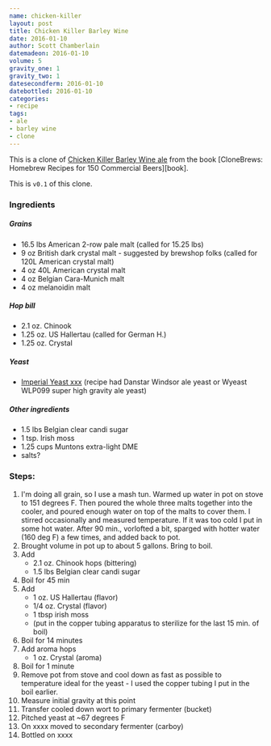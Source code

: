 ```yaml
---
name: chicken-killer
layout: post
title: Chicken Killer Barley Wine
date: 2016-01-10
author: Scott Chamberlain
datemadeon: 2016-01-10
volume: 5
gravity_one: 1
gravity_two: 1
datesecondferm: 2016-01-10
datebottled: 2016-01-10
categories:
- recipe
tags:
- ale
- barley wine
- clone
---
```


This is a clone of [Chicken Killer Barley Wine ale](http://www.santafebrewing.com/our_beer/detail/23) from the book [CloneBrews: Homebrew Recipes for 150 Commercial Beers][book].

This is `v0.1` of this clone.

### Ingredients

##### Grains

+ 16.5 lbs American 2-row pale malt (called for 15.25 lbs)
+ 9 oz British dark crystal malt - suggested by brewshop folks (called for 120L American crystal malt)
+ 4 oz 40L American crystal malt
+ 4 oz Belgian Cara-Munich malt
+ 4 oz melanoidin malt

##### Hop bill

+ 2.1 oz. Chinook
+ 1.25 oz. US Hallertau (called for German H.)
+ 1.25 oz. Crystal

##### Yeast

+ [Imperial Yeast xxx](http://www.imperialyeast.com/yeast-strains/) (recipe had Danstar Windsor ale yeast or Wyeast WLP099 super high gravity ale yeast)

##### Other ingredients

+ 1.5 lbs Belgian clear candi sugar
+ 1 tsp. Irish moss
+ 1.25 cups Muntons extra-light DME
+ salts?

### Steps:

1. I'm doing all grain, so I use a mash tun. Warmed up water in pot on stove to 151 degrees F. Then poured the whole three malts together into the cooler, and poured enough water on top of the malts to cover them.  I stirred occasionally and measured temperature. If it was too cold I put in some hot water.  After 90 min., vorlofted a bit, sparged with hotter water (160 deg F) a few times, and added back to pot.
2. Brought volume in pot up to about 5 gallons. Bring to boil.
3. Add
	+ 2.1 oz. Chinook hops (bittering)
    + 1.5 lbs Belgian clear candi sugar
4. Boil for 45 min
5. Add
	+ 1 oz. US Hallertau (flavor)
	+ 1/4 oz. Crystal (flavor)
	+ 1 tbsp irish moss
	+ (put in the copper tubing apparatus to sterilize for the last 15 min. of boil)
6. Boil for 14 minutes
7. Add aroma hops
	+ 1 oz. Crystal (aroma)
8. Boil for 1 minute
9. Remove pot from stove and cool down as fast as possible to temperature ideal for the yeast - I used the copper tubing I put in the boil earlier.
10. Measure initial gravity at this point
11. Transfer cooled down wort to primary fermenter (bucket)
12. Pitched yeast at ~67 degrees F
13. On xxxx moved to secondary fermenter (carboy)
14. Bottled on xxxx
